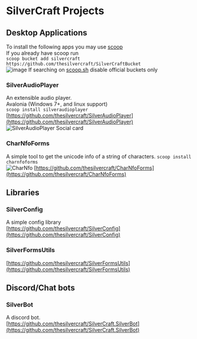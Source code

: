 # SilverCraft Projects
## Desktop Applications
To install the following apps you may use [scoop](https://scoop.sh)  
If you already have scoop run  
`scoop bucket add silvercraft https://github.com/thesilvercraft/SilverCraftBucket`  
![image](https://user-images.githubusercontent.com/46320280/198044011-dcc579c2-dfa7-4e35-98d8-824b456e991c.png)
If searching on [scoop.sh](https://scoop.sh) disable official buckets only  
### SilverAudioPlayer
An extensible audio player.  
Avalonia (Windows 7+, and linux support)  
`scoop install silveraudioplayer`
[https://github.com/thesilvercraft/SilverAudioPlayer](https://github.com/thesilvercraft/SilverAudioPlayer)
![SilverAudioPlayer Social card](https://repository-images.githubusercontent.com/471147219/f5512c9e-1b37-4fdd-9c1a-a4d5957ef462)
### CharNfoForms  
A simple tool to get the unicode info of a string of characters.
`scoop install charnfoforms`  
![CharNfo](https://camo.githubusercontent.com/59df9894a32b7887f9afc680c1f8c91a1ca25f08cd66bd56e6bda3e2e9899c74/68747470733a2f2f63646e2e646973636f72646170702e636f6d2f6174746163686d656e74732f3737333630363232393932363038343633392f3937343031353232383731333030313031312f756e6b6e6f776e2e706e67)
[https://github.com/thesilvercraft/CharNfoForms](https://github.com/thesilvercraft/CharNfoForms)
## Libraries  
### SilverConfig
A simple config library  
[https://github.com/thesilvercraft/SilverConfig](https://github.com/thesilvercraft/SilverConfig)  
### SilverFormsUtils
[https://github.com/thesilvercraft/SilverFormsUtils](https://github.com/thesilvercraft/SilverFormsUtils)
## Discord/Chat bots
### SilverBot  
A discord bot.  
[https://github.com/thesilvercraft/SilverCraft.SilverBot](https://github.com/thesilvercraft/SilverCraft.SilverBot)
